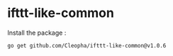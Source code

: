 # ifttt-like-common

Install the package :

```bash
go get github.com/Cleopha/ifttt-like-common@v1.0.6
```
